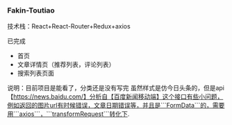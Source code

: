 ### Fakin-Toutiao

技术栈：React+React-Router+Redux+axios

已完成
 - 首页
 - 文章详情页（推荐列表，评论列表）
 - 搜索列表页面
 
说明：目前项目是能看了，分类还是没有写完
虽然样式是仿今日头条的，但是api【https://news.baidu.com/】分析自【百度新闻移动端】这个接口有些小问题，例如返回的图片url有时候错误，文章日期错误等，并且是```FormData```的，需要用```axios```，```transformRequest```转化下.
 



